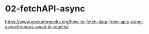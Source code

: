 # 02-fetchAPI-async
https://www.geeksforgeeks.org/how-to-fetch-data-from-apis-using-asynchronous-await-in-reactjs/
